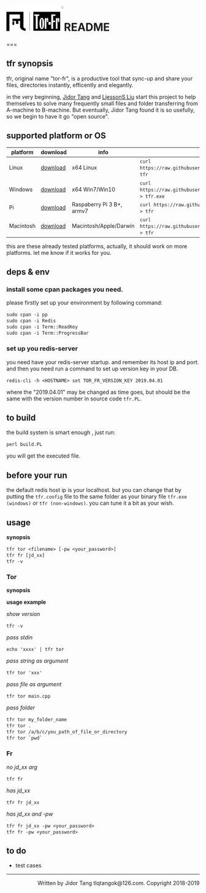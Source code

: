 <span style="float:left">
<img src="./img/tor_fr_icon.png" >
</img>
</span>

# README 
===

## tfr synopsis
tfr, original name "tor-fr", is a productive tool that sync-up and share your files, directories instantly, efficently and elegantly.

in the very beginning, [Jidor Tang](https://github.com/tlqtangok) and [LjessonS Liu](https://github.com/LjessonS) start this project 
to help themselves to solve many frequently small files and folder transferring from A-machine to B-machine. But eventually, Jidor Tang
found it is so usefully, so we begin to have it go "open source".

## supported platform or OS


platform | download | info | command download
---|---|---|---
Linux | [download](https://raw.githubusercontent.com/tlqtangok/tfr/master/rel/linux/tfr) | x64 Linux | `curl https://raw.githubusercontent.com/tlqtangok/tfr/master/rel/linux/tfr > tfr`
Windows | [download](https://raw.githubusercontent.com/tlqtangok/tfr/master/rel/win/tfr.exe) | x64 Win7/Win10 | `curl https://raw.githubusercontent.com/tlqtangok/tfr/master/rel/win/tfr.exe > tfr.exe`
Pi | [download](https://raw.githubusercontent.com/tlqtangok/tfr/master/rel/pi/tfr) | Raspaberry Pi 3 B+, armv7 | `curl https://raw.githubusercontent.com/tlqtangok/tfr/master/rel/pi/tfr > tfr`
Macintosh | [download](https://raw.githubusercontent.com/tlqtangok/tfr/master/rel/darwin/tfr) | Macintosh/Apple/Darwin | `curl https://raw.githubusercontent.com/tlqtangok/tfr/master/rel/darwin/tfr > tfr`


this are these already tested platforms, actually, it should work on more platforms. let me know if it works for you.

## deps & env

### install some cpan packages you need. 
please firstly set up your environment by following command:

```
sudo cpan -i pp
sudo cpan -i Redis
sudo cpan -i Term::ReadKey
sudo cpan -i Term::ProgressBar
```
### set up you redis-server
you need have your redis-server startup. and remember its host ip and port.
and then you need run a command to set up version key in your DB.

```
redis-cli -h <HOSTNAME> set TOR_FR_VERSION_KEY 2019.04.01
```

where the "2019.04.01" may be changed as time goes, but should be the same with the version number in source code `tfr.PL`.

## to build

the build system is smart enough , just run:
``` 
perl build.PL
```

you will get the executed file.



## before your run
the default redis host ip is your localhost. but you can change that by putting the `tfr.config` file to the same folder as your 
binary file `tfr.exe (windows)` or `tfr (non-windows)`. you can tune it a bit as your wish.

## usage

**synopsis**

```
tfr tor <filename> [-pw <your_password>]
tfr fr [jd_xx]
tfr -v
```

### Tor

**synopsis**


**usage example**

*show version* 

```
tfr -v
```

*pass stdin*
```
echo 'xxxx' | tfr tor

```

*pass string as argument*
```
tfr tor 'xxx'
```


*pass file as argument*
```
tfr tor main.cpp
```


*pass folder*
```
tfr tor my_folder_name 
tfr tor .
tfr tor /a/b/c/you_path_of_file_or_directory
tfr tor `pwd`
```


### Fr

*no jd_xx arg*
```
tfr fr 
```


*has jd_xx*
```
tfr fr jd_xx
```
*has jd_xx and -pw*
```
tfr fr jd_xx -pw <your_password>
tfr fr -pw <your_password>
```

## to do
- test cases 


---
<div syle="font-size:41px" align=right >
    Written by Jidor Tang tlqtangok@126.com. Copyright 2018-2019
</div>
